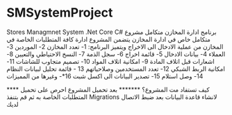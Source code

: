 # SMSystemProject
Stores Managmnet System .Net Core C#   برنامج ادارة المخازن متكامل 
مشروع متكامل خاص في ادارة المخازن 
يتضمن المشروع ادارة كافة المتطلبات الخاصة في المخازن من عملية الادخال الى الاخراج ويتميز البرنامج:
1- تعدد المخازن
2- الموردين
3- العملاء
4- بيانات الادخال
5- قائمة اخراج 
6- سجل الذمة
7- النسخ الاحتياطي والتعيين
8- اشعارات قبل اتلاف المادة
9- امكانية اتلاف المواد
10- تصميم متجاوب للشاشات
11- امكانية الربط الشبكي 
12- تعدد المستخدمين وصلاحياتهم
13 - قائمة تحليل لبيانات النظام
14- وصل استلام
15- تصدير البيانات الى اكسل شبت
16*- وغيرها من المميزات



**** كيف تستفاد مت المشروع؟ *******
بعد تحميل المشروع احرص على تحميل المتطلبات الخاصة به 
ثم قم بتنفذ Migrations
لانشاء قاعدة البيانات بعد ضبط الاتصال لديك
